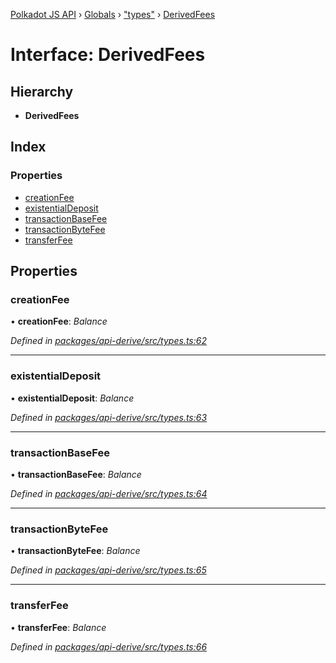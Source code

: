 [Polkadot JS API](../README.md) › [Globals](../globals.md) › ["types"](../modules/_types_.md) › [DerivedFees](_types_.derivedfees.md)

# Interface: DerivedFees

## Hierarchy

* **DerivedFees**

## Index

### Properties

* [creationFee](_types_.derivedfees.md#creationfee)
* [existentialDeposit](_types_.derivedfees.md#existentialdeposit)
* [transactionBaseFee](_types_.derivedfees.md#transactionbasefee)
* [transactionByteFee](_types_.derivedfees.md#transactionbytefee)
* [transferFee](_types_.derivedfees.md#transferfee)

## Properties

###  creationFee

• **creationFee**: *Balance*

*Defined in [packages/api-derive/src/types.ts:62](https://github.com/polkadot-js/api/blob/9c337422a5/packages/api-derive/src/types.ts#L62)*

___

###  existentialDeposit

• **existentialDeposit**: *Balance*

*Defined in [packages/api-derive/src/types.ts:63](https://github.com/polkadot-js/api/blob/9c337422a5/packages/api-derive/src/types.ts#L63)*

___

###  transactionBaseFee

• **transactionBaseFee**: *Balance*

*Defined in [packages/api-derive/src/types.ts:64](https://github.com/polkadot-js/api/blob/9c337422a5/packages/api-derive/src/types.ts#L64)*

___

###  transactionByteFee

• **transactionByteFee**: *Balance*

*Defined in [packages/api-derive/src/types.ts:65](https://github.com/polkadot-js/api/blob/9c337422a5/packages/api-derive/src/types.ts#L65)*

___

###  transferFee

• **transferFee**: *Balance*

*Defined in [packages/api-derive/src/types.ts:66](https://github.com/polkadot-js/api/blob/9c337422a5/packages/api-derive/src/types.ts#L66)*

